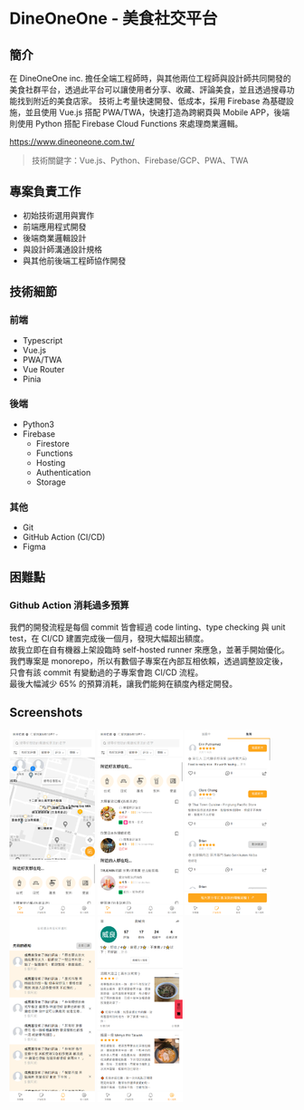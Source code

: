 # DineOneOne - 美食社交平台

## 簡介

在 DineOneOne inc. 擔任全端工程師時，與其他兩位工程師與設計師共同開發的美食社群平台，透過此平台可以讓使用者分享、收藏、評論美食，並且透過搜尋功能找到附近的美食店家。
技術上考量快速開發、低成本，採用 Firebase 為基礎設施，並且使用 Vue.js 搭配 PWA/TWA，快速打造為跨網頁與 Mobile APP，後端則使用 Python 搭配 Firebase Cloud Functions 來處理商業邏輯。

https://www.dineoneone.com.tw/

> 技術關鍵字：Vue.js、Python、Firebase/GCP、PWA、TWA

## 專案負責工作

- 初始技術選用與實作
- 前端應用程式開發
- 後端商業邏輯設計
- 與設計師溝通設計規格
- 與其他前後端工程師協作開發

## 技術細節

### 前端

- Typescript
- Vue.js
- PWA/TWA
- Vue Router
- Pinia

### 後端

- Python3
- Firebase
  - Firestore
  - Functions
  - Hosting
  - Authentication
  - Storage

### 其他

- Git
- GitHub Action (CI/CD)
- Figma

## 困難點

### Github Action 消耗過多預算

我們的開發流程是每個 commit 皆會經過 code linting、type checking 與 unit test，在 CI/CD 建置完成後一個月，發現大幅超出額度。  
故我立即在自有機器上架設臨時 self-hosted runner 來應急，並著手開始優化。我們專案是 monorepo，所以有數個子專案在內部互相依賴，透過調整設定後，只會有該 commit 有變動過的子專案會跑 CI/CD 流程。  
最後大幅減少 65% 的預算消耗，讓我們能夠在額度內穩定開發。

## Screenshots

<img src="assets/dineoneone-index.png" alt="首頁" width="30%">
<img src="assets/dineoneone-index2.png" alt=附近好友都在吃"" width="30%">
<img src="assets/dineoneone-feeds.png" alt="動態牆" width="30%">
<img src="assets/dineoneone-notifications.png" alt="通知" width="30%">
<img src="assets/dineoneone-profile.png" alt="個人檔案" width="30%">
